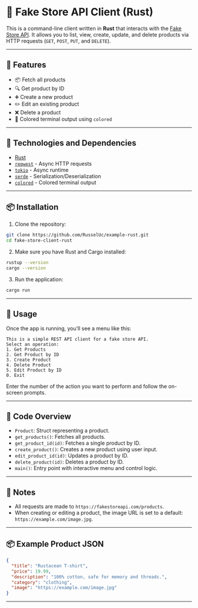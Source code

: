 # 🛒 Fake Store API Client (Rust)

This is a command-line client written in **Rust** that interacts with the [Fake Store API](https://fakestoreapi.com/). It allows you to list, view, create, update, and delete products via HTTP requests (`GET`, `POST`, `PUT`, and `DELETE`).

---

## 🚀 Features

- 📦 Fetch all products  
- 🔍 Get product by ID  
- ➕ Create a new product  
- ✏️ Edit an existing product  
- ❌ Delete a product  
- 🎨 Colored terminal output using `colored`

---

## 🧰 Technologies and Dependencies

- [Rust](https://www.rust-lang.org/)
- [`reqwest`](https://docs.rs/reqwest) - Async HTTP requests
- [`tokio`](https://tokio.rs/) - Async runtime
- [`serde`](https://serde.rs/) - Serialization/Deserialization
- [`colored`](https://docs.rs/colored) - Colored terminal output

---

## 📦 Installation

1. Clone the repository:

```bash
git clone https://github.com/RusselUc/example-rust.git
cd fake-store-client-rust
```

2. Make sure you have Rust and Cargo installed:

```bash
rustup --version
cargo --version
```

3. Run the application:

```bash
cargo run
```

---

## 🧪 Usage

Once the app is running, you’ll see a menu like this:

```
This is a simple REST API client for a fake store API.
Select an operation:
1. Get Products
2. Get Product by ID
3. Create Product
4. Delete Product
5. Edit Product by ID
0. Exit
```

Enter the number of the action you want to perform and follow the on-screen prompts.

---

## 📁 Code Overview

- `Product`: Struct representing a product.
- `get_products()`: Fetches all products.
- `get_product_id(id)`: Fetches a single product by ID.
- `create_product()`: Creates a new product using user input.
- `edit_product_id(id)`: Updates a product by ID.
- `delete_product(id)`: Deletes a product by ID.
- `main()`: Entry point with interactive menu and control logic.

---

## 📝 Notes

- All requests are made to `https://fakestoreapi.com/products`.
- When creating or editing a product, the image URL is set to a default:  
  `https://example.com/image.jpg`.

---

## 📦 Example Product JSON

```json
{
  "title": "Rustacean T-shirt",
  "price": 19.99,
  "description": "100% cotton, safe for memory and threads.",
  "category": "clothing",
  "image": "https://example.com/image.jpg"
}
```

---
